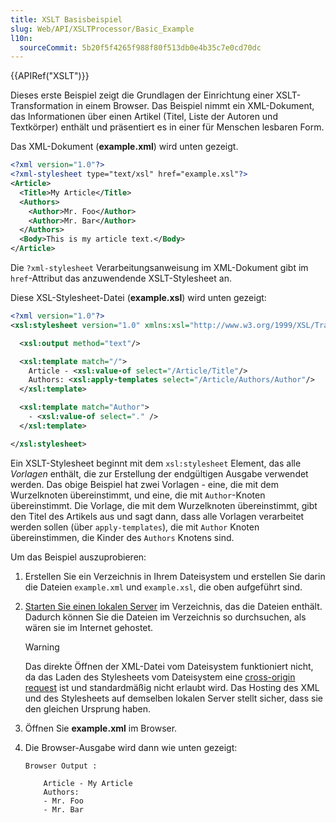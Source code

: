 ```yaml
---
title: XSLT Basisbeispiel
slug: Web/API/XSLTProcessor/Basic_Example
l10n:
  sourceCommit: 5b20f5f4265f988f80f513db0e4b35c7e0cd70dc
---
```


{{APIRef("XSLT")}}

Dieses erste Beispiel zeigt die Grundlagen der Einrichtung einer XSLT-Transformation in einem Browser. Das Beispiel nimmt ein XML-Dokument, das Informationen über einen Artikel (Titel, Liste der Autoren und Textkörper) enthält und präsentiert es in einer für Menschen lesbaren Form.

Das XML-Dokument (**example.xml**) wird unten gezeigt.

```xml
<?xml version="1.0"?>
<?xml-stylesheet type="text/xsl" href="example.xsl"?>
<Article>
  <Title>My Article</Title>
  <Authors>
    <Author>Mr. Foo</Author>
    <Author>Mr. Bar</Author>
  </Authors>
  <Body>This is my article text.</Body>
</Article>
```

Die `?xml-stylesheet` Verarbeitungsanweisung im XML-Dokument gibt im `href`-Attribut das anzuwendende XSLT-Stylesheet an.

Diese XSL-Stylesheet-Datei (**example.xsl**) wird unten gezeigt:

```xml
<?xml version="1.0"?>
<xsl:stylesheet version="1.0" xmlns:xsl="http://www.w3.org/1999/XSL/Transform">

  <xsl:output method="text"/>

  <xsl:template match="/">
    Article - <xsl:value-of select="/Article/Title"/>
    Authors: <xsl:apply-templates select="/Article/Authors/Author"/>
  </xsl:template>

  <xsl:template match="Author">
    - <xsl:value-of select="." />
  </xsl:template>

</xsl:stylesheet>
```

Ein XSLT-Stylesheet beginnt mit dem `xsl:stylesheet` Element, das alle _Vorlagen_ enthält, die zur Erstellung der endgültigen Ausgabe verwendet werden. Das obige Beispiel hat zwei Vorlagen - eine, die mit dem Wurzelknoten übereinstimmt, und eine, die mit `Author`-Knoten übereinstimmt. Die Vorlage, die mit dem Wurzelknoten übereinstimmt, gibt den Titel des Artikels aus und sagt dann, dass alle Vorlagen verarbeitet werden sollen (über `apply-templates`), die mit `Author` Knoten übereinstimmen, die Kinder des `Authors` Knotens sind.

Um das Beispiel auszuprobieren:

1. Erstellen Sie ein Verzeichnis in Ihrem Dateisystem und erstellen Sie darin die Dateien `example.xml` und `example.xsl`, die oben aufgeführt sind.
2. [Starten Sie einen lokalen Server](/de/docs/Learn_web_development/Howto/Tools_and_setup/set_up_a_local_testing_server#running_a_simple_local_http_server) im Verzeichnis, das die Dateien enthält. Dadurch können Sie die Dateien im Verzeichnis so durchsuchen, als wären sie im Internet gehostet.

   > [!WARNING]
   > Das direkte Öffnen der XML-Datei vom Dateisystem funktioniert nicht, da das Laden des Stylesheets vom Dateisystem eine [cross-origin request](/de/docs/Web/HTTP/CORS) ist und standardmäßig nicht erlaubt wird. Das Hosting des XML und des Stylesheets auf demselben lokalen Server stellt sicher, dass sie den gleichen Ursprung haben.

3. Öffnen Sie **example.xml** im Browser.
4. Die Browser-Ausgabe wird dann wie unten gezeigt:

   ```plain
   Browser Output :

       Article - My Article
       Authors:
       - Mr. Foo
       - Mr. Bar
   ```
